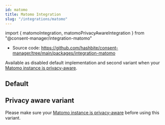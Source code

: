 ```yaml
---
id: matomo
title: Matomo Integration
slug: "/integrations/matomo"
---
```


import { matomoIntegration, matomoPrivacyAwareIntegration } from "@consent-manager/integration-matomo"

- Source code: https://github.com/hashbite/consent-manager/tree/main/packages/integration-matomo

Available as disabled default implementation and second variant when your [Matomo instance is privacy-aware](https://matomo.org/cookie-consent-banners/).

## Default

<IntegrationProfile integration={matomoIntegration({})} />

## Privacy aware variant

Please make sure your [Matomo instance is privacy-aware](https://matomo.org/cookie-consent-banners/) before using this variant.

<IntegrationProfile integration={matomoPrivacyAwareIntegration({})} />

